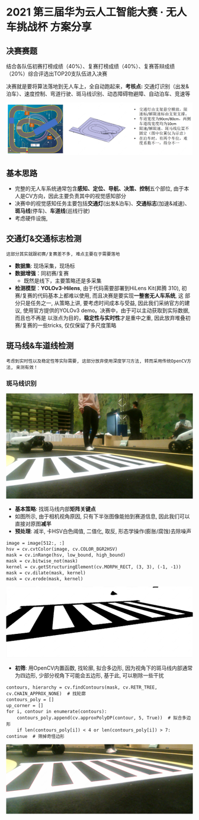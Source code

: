 # 2021 第三届华为云人工智能大赛 · 无人车挑战杯 方案分享
## 决赛赛题
结合各队伍初赛打榜成绩（40%）、复赛打榜成绩（40%）、复赛答辩成绩（20%）综合评选出TOP20支队伍进入决赛

决赛就是要将算法落地到无人车上，全自动跑起来，**考核点:** 交通灯识别（出发&泊车）、速度控制、弯道行驶、斑马线识别、动态障碍物避障、自动泊车、竞速等

![rule](./figs/rule.png)

## 基本思路
+ 完整的无人车系统通常包含**感知、定位、导航、决策、控制**五个部位, 由于本人是CV方向，因此主要负责其中的视觉感知部分
+ 决赛中的视觉感知任务主要包括**交通灯**(出发&泊车)、**交通标志**(加速&减速)、**斑马线**(停车)、**车道线**(巡线行驶)
+ 考虑硬件设施,
## 交通灯&交通标志检测
`这部分其实就跟初赛/复赛差不多, 难点主要在于需要落地`
+ **数据集**: 现场采集，现场标
+ **数据增强**：同初赛/复赛
    + 既然是线下，主要策略还是多采集
+ **检测模型**：**YOLOv3-Hilens**, 由于代码需要部署到HiLens Kit(昇腾 310), 初赛/复赛的代码基本上都难以使用, 而且决赛是要实现**一整套无人车系统**, 这
部分只是任务之一, 从策略上讲, 要考虑时间成本与受益, 因此我们采纳官方的建议, 使用官方提供的YOLOv3 demo。决赛中，由于可以主动获取到实际数据, 而且也不再是
以涨点为目的，**稳定性与实时性**才是重中之重, 因此放弃堆叠初赛/复赛的一些tricks, 仅仅保留了多尺度策略

## 斑马线&车道线检测
`考虑到实时性以及稳定性等实际需要, 这部分放弃使用深度学习方法, 转而采用传统OpenCV方法, 亲测有效！`
### 斑马线识别
![示图](./figs/pedestrian.png)
+ **基本策略**: 找斑马线内部**矩阵关键点**
+ 如图所示, 由于相机视角原因, 只有下半张图像能拍到赛道信息, 因此我们可以直接对原图**减半**
+ **预处理**: 减半, 卡HSV白色阈值, 二值化, 取反, 形态学操作(膨胀/腐蚀)去除噪声
```
image = image[512:, :]
hsv = cv.cvtColor(image, cv.COLOR_BGR2HSV)
mask = cv.inRange(hsv, low_bound, high_bound)
mask = cv.bitwise_not(mask)
kernel = cv.getStructuringElement(cv.MORPH_RECT, (3, 3), (-1, -1))
mask = cv.dilate(mask, kernel)
mask = cv.erode(mask, kernel)
```
![preprocess](./figs/preprocess.png)
+ **初筛**: 用OpenCV内置函数, 找轮廓, 拟合多边形, 因为视角下的斑马线内部通常为四边形, 少部分视角下可能会五边形, 基于此, 
可以剔除一些干扰
```
contours, hierarchy = cv.findContours(mask, cv.RETR_TREE, cv.CHAIN_APPROX_NONE)  # 找轮廓
contours_poly = []
up_corner = []
for i, contour in enumerate(contours):
    contours_poly.append(cv.approxPolyDP(contour, 5, True))  # 拟合多边形
    if len(contours_poly[i]) < 4 or len(contours_poly[i]) > 7: continue  # 筛掉奇怪边形
```
![polygon](./figs/polygon.png)